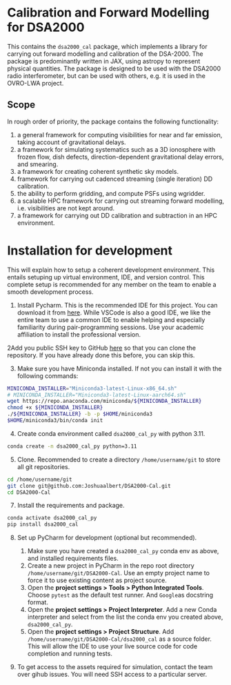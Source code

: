 # Calibration and Forward Modelling for DSA2000

This contains the `dsa2000_cal` package, which implements a library for carrying out forward modelling and
calibration of the DSA-2000. The package is predominantly written in JAX, using astropy to represent physical
quantities. The package is designed to be used with the DSA2000 radio interferometer, but can be used with others, e.g.
it is used in the OVRO-LWA project.

## Scope

In rough order of priority, the package contains the following functionality:

1. a general framework for computing visibilities for near and far emission, taking account of gravitational delays.
2. a framework for simulating systematics such as a 3D ionosphere with frozen flow, dish defects, direction-dependent
   gravitational delay errors, and smearing.
3. a framework for creating coherent synthetic sky models.
4. framework for carrying out cadenced streaming (single iteration) DD calibration.
5. the ability to perform gridding, and compute PSFs using wgridder.
6. a scalable HPC framework for carrying out streaming forward modelling, i.e. visibilities are not kept around.
7. a framework for carrying out DD calibration and subtraction in an HPC environment.

# Installation for development

This will explain how to setup a coherent development environment. This entails setuping up virtual environment, IDE,
and version control. This complete setup is recommended for any member on the team to enable a smooth development
process.

1. Install Pycharm. This is the recommended IDE for this project. You can download it from
   [here](https://www.jetbrains.com/pycharm/download/). While VSCode is also a good IDE, we like the entire team to use
   a common IDE to enable helping and especially familiarity during pair-programming sessions. Use your academic
   affiliation to install the professional version.

2Add you public SSH key to GitHub [here](https://github.com/settings/keys) so that you can clone the repository. If
you have already done this before, you can skip this.

3. Make sure you have Miniconda installed. If not you can install it with the following commands:

```bash
MINICONDA_INSTALLER="Miniconda3-latest-Linux-x86_64.sh"
# MINICONDA_INSTALLER="Miniconda3-latest-Linux-aarch64.sh"
wget https://repo.anaconda.com/miniconda/${MINICONDA_INSTALLER}
chmod +x ${MINICONDA_INSTALLER}
./${MINICONDA_INSTALLER} -b -p $HOME/miniconda3
$HOME/miniconda3/bin/conda init
```

4. Create conda environment called `dsa2000_cal_py` with python 3.11.

```bash
conda create -n dsa2000_cal_py python=3.11
```

5. Clone. Recommended to create a directory `/home/username/git` to store all git repositories.

```bash
cd /home/username/git
git clone git@github.com:Joshuaalbert/DSA2000-Cal.git
cd DSA2000-Cal
```

7. Install the requirements and package.

```bash
conda activate dsa2000_cal_py
pip install dsa2000_cal
```

8. Set up PyCharm for development (optional but recommended).

    1. Make sure you have created a `dsa2000_cal_py` conda env as above, and installed requirements files.
    2. Create a new project in PyCharm in the repo root directory `/home/username/git/DSA2000-Cal`. Use an empty project
       name to force it to use existing content as project source.
    4. Open the **project settings > Tools > Python Integrated Tools**. Choose `pytest` as the default test runner.
       And `Google`as docstring format.
    5. Open the **project settings > Project Interpreter**. Add a new Conda interpreter and select from the list the
       conda
       env you created above, `dsa2000_cal_py`.
    5. Open the **project settings > Project Structure**. Add `/home/username/git/DSA2000-Cal/dsa2000_cal` as a source
       folder. This will allow the IDE to use your live source code for code completion and running tests.

9. To get access to the assets required for simulation, contact the team over gihub issues. You will need SSH access to
   a particular server.